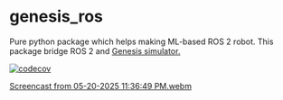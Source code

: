 # genesis_ros

Pure python package which helps making ML-based ROS 2 robot.
This package bridge ROS 2 and [Genesis simulator.](https://github.com/Genesis-Embodied-AI/Genesis)

[![codecov](https://codecov.io/gh/team-re-boot/genesis_ros/branch/master/graph/badge.svg?token=7XX59fp9UO)](https://codecov.io/gh/team-re-boot/genesis_ros)

[Screencast from 05-20-2025 11:36:49 PM.webm](https://github.com/user-attachments/assets/42ca716c-917e-4e48-a3b0-bd75f48fc369)
